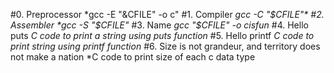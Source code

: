 #0. Preprocessor
*gcc -E "&CFILE" -o c"
#1. Compiler
*gcc -C "$CFILE"*
#2. Assembler
*gcc -S "$CFILE"*
#3. Name
*gcc "$CFILE" -o cisfun*
#4. Hello puts
*C code to print a string using puts function*
#5. Hello printf
*C code to print string using printf function*
#6. Size is not grandeur, and territory does not make a nation
*C code to print size of each c data type
